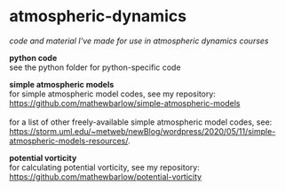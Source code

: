 # atmospheric-dynamics

<i>code and material I've made for use in atmospheric dynamics courses</i>

<b>python code</b>
</br>
see the python folder for python-specific code

<b>simple atmospheric models</b>
</br>
for simple atmospheric model codes, see my repository: https://github.com/mathewbarlow/simple-atmospheric-models
</br>
</br>
for a list of other freely-available simple atmospheric model codes, see: https://storm.uml.edu/~metweb/newBlog/wordpress/2020/05/11/simple-atmospheric-models-resources/.

<b>potential vorticity</b>
</br>
for calculating potential vorticity, see my repository: https://github.com/mathewbarlow/potential-vorticity
